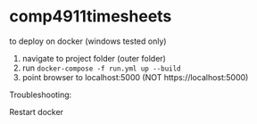 # comp4911timesheets

to deploy on docker (windows tested only)

1. navigate to project folder (outer folder)
2. run ```docker-compose -f run.yml up --build```
3. point browser to localhost:5000 (NOT https://localhost:5000)

Troubleshooting:

Restart docker 

